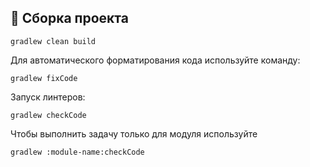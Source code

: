 ## 🚀 Сборка проекта

```shell
gradlew clean build
```

Для автоматического форматирования кода используйте команду:

```shell
gradlew fixCode
```

Запуск линтеров:

```shell
gradlew checkCode
```

Чтобы выполнить задачу только для модуля используйте

```shell
gradlew :module-name:checkCode
```
